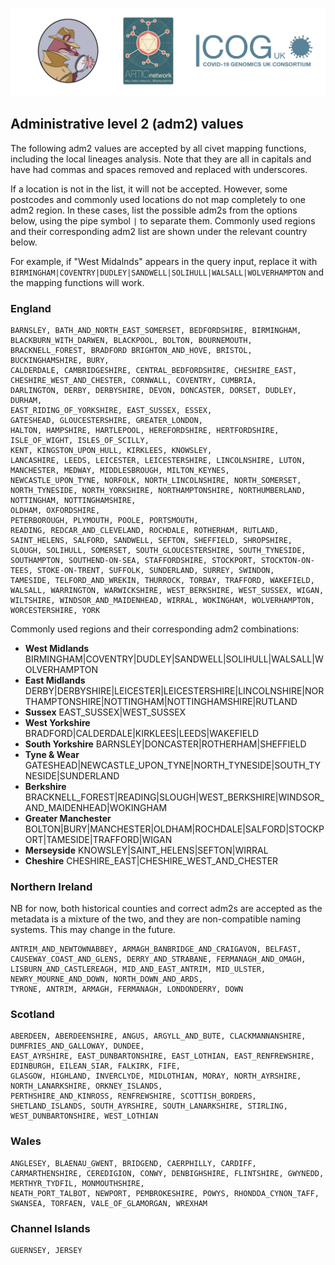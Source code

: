 ![](./doc_figures/website_header.png)


## Administrative level 2 (adm2) values

The following adm2 values are accepted by all civet mapping functions, including the local lineages analysis. Note that they are all in capitals and have had commas and spaces removed and replaced with underscores.

If a location is not in the list, it will not be accepted. However, some postcodes and commonly used locations do not map completely to one adm2 region. In these cases, list the possible adm2s from the options below, using the pipe symbol `|` to separate them. Commonly used regions and their corresponding adm2 list are shown under the relevant country below.  

For example, if "West Midalnds" appears in the query input, replace it with `BIRMINGHAM|COVENTRY|DUDLEY|SANDWELL|SOLIHULL|WALSALL|WOLVERHAMPTON` and the mapping functions will work.

### England

    BARNSLEY, BATH_AND_NORTH_EAST_SOMERSET, BEDFORDSHIRE, BIRMINGHAM, BLACKBURN_WITH_DARWEN, BLACKPOOL, BOLTON, BOURNEMOUTH, BRACKNELL_FOREST, BRADFORD BRIGHTON_AND_HOVE, BRISTOL, BUCKINGHAMSHIRE, BURY,
    CALDERDALE, CAMBRIDGESHIRE, CENTRAL_BEDFORDSHIRE, CHESHIRE_EAST, CHESHIRE_WEST_AND_CHESTER, CORNWALL, COVENTRY, CUMBRIA, 
    DARLINGTON, DERBY, DERBYSHIRE, DEVON, DONCASTER, DORSET, DUDLEY, DURHAM, 
    EAST_RIDING_OF_YORKSHIRE, EAST_SUSSEX, ESSEX, 
    GATESHEAD, GLOUCESTERSHIRE, GREATER_LONDON, 
    HALTON, HAMPSHIRE, HARTLEPOOL, HEREFORDSHIRE, HERTFORDSHIRE, 
    ISLE_OF_WIGHT, ISLES_OF_SCILLY, 
    KENT, KINGSTON_UPON_HULL, KIRKLEES, KNOWSLEY, 
    LANCASHIRE, LEEDS, LEICESTER, LEICESTERSHIRE, LINCOLNSHIRE, LUTON, 
    MANCHESTER, MEDWAY, MIDDLESBROUGH, MILTON_KEYNES, 
    NEWCASTLE_UPON_TYNE, NORFOLK, NORTH_LINCOLNSHIRE, NORTH_SOMERSET, NORTH_TYNESIDE, NORTH_YORKSHIRE, NORTHAMPTONSHIRE, NORTHUMBERLAND, NOTTINGHAM, NOTTINGHAMSHIRE, 
    OLDHAM, OXFORDSHIRE, 
    PETERBOROUGH, PLYMOUTH, POOLE, PORTSMOUTH, 
    READING, REDCAR_AND_CLEVELAND, ROCHDALE, ROTHERHAM, RUTLAND, 
    SAINT_HELENS, SALFORD, SANDWELL, SEFTON, SHEFFIELD, SHROPSHIRE, SLOUGH, SOLIHULL, SOMERSET, SOUTH_GLOUCESTERSHIRE, SOUTH_TYNESIDE, SOUTHAMPTON, SOUTHEND-ON-SEA, STAFFORDSHIRE, STOCKPORT, STOCKTON-ON-TEES, STOKE-ON-TRENT, SUFFOLK, SUNDERLAND, SURREY, SWINDON, 
    TAMESIDE, TELFORD_AND_WREKIN, THURROCK, TORBAY, TRAFFORD, WAKEFIELD, WALSALL, WARRINGTON, WARWICKSHIRE, WEST_BERKSHIRE, WEST_SUSSEX, WIGAN, WILTSHIRE, WINDSOR_AND_MAIDENHEAD, WIRRAL, WOKINGHAM, WOLVERHAMPTON, WORCESTERSHIRE, YORK


Commonly used regions and their corresponding adm2 combinations:
- **West Midlands** BIRMINGHAM|COVENTRY|DUDLEY|SANDWELL|SOLIHULL|WALSALL|WOLVERHAMPTON
- **East Midlands** DERBY|DERBYSHIRE|LEICESTER|LEICESTERSHIRE|LINCOLNSHIRE|NORTHAMPTONSHIRE|NOTTINGHAM|NOTTINGHAMSHIRE|RUTLAND
- **Sussex**  EAST_SUSSEX|WEST_SUSSEX
- **West Yorkshire** BRADFORD|CALDERDALE|KIRKLEES|LEEDS|WAKEFIELD
- **South Yorkshire** BARNSLEY|DONCASTER|ROTHERHAM|SHEFFIELD
- **Tyne & Wear** GATESHEAD|NEWCASTLE_UPON_TYNE|NORTH_TYNESIDE|SOUTH_TYNESIDE|SUNDERLAND
- **Berkshire** BRACKNELL_FOREST|READING|SLOUGH|WEST_BERKSHIRE|WINDSOR_AND_MAIDENHEAD|WOKINGHAM
- **Greater Manchester** BOLTON|BURY|MANCHESTER|OLDHAM|ROCHDALE|SALFORD|STOCKPORT|TAMESIDE|TRAFFORD|WIGAN
- **Merseyside** KNOWSLEY|SAINT_HELENS|SEFTON|WIRRAL
- **Cheshire** CHESHIRE_EAST|CHESHIRE_WEST_AND_CHESTER



    
### Northern Ireland
NB for now, both historical counties and correct adm2s are accepted as the metadata is a mixture of the two, and they are non-compatible naming systems. This may change in the future.

    ANTRIM_AND_NEWTOWNABBEY, ARMAGH_BANBRIDGE_AND_CRAIGAVON, BELFAST, CAUSEWAY_COAST_AND_GLENS, DERRY_AND_STRABANE, FERMANAGH_AND_OMAGH, 
    LISBURN_AND_CASTLEREAGH, MID_AND_EAST_ANTRIM, MID_ULSTER, NEWRY_MOURNE_AND_DOWN, NORTH_DOWN_AND_ARDS, 
    TYRONE, ANTRIM, ARMAGH, FERMANAGH, LONDONDERRY, DOWN
    
### Scotland 
    ABERDEEN, ABERDEENSHIRE, ANGUS, ARGYLL_AND_BUTE, CLACKMANNANSHIRE, DUMFRIES_AND_GALLOWAY, DUNDEE, 
    EAST_AYRSHIRE, EAST_DUNBARTONSHIRE, EAST_LOTHIAN, EAST_RENFREWSHIRE, EDINBURGH, EILEAN_SIAR, FALKIRK, FIFE, 
    GLASGOW, HIGHLAND, INVERCLYDE, MIDLOTHIAN, MORAY, NORTH_AYRSHIRE, NORTH_LANARKSHIRE, ORKNEY_ISLANDS, 
    PERTHSHIRE_AND_KINROSS, RENFREWSHIRE, SCOTTISH_BORDERS, SHETLAND_ISLANDS, SOUTH_AYRSHIRE, SOUTH_LANARKSHIRE, STIRLING, WEST_DUNBARTONSHIRE, WEST_LOTHIAN
    
### Wales

    ANGLESEY, BLAENAU_GWENT, BRIDGEND, CAERPHILLY, CARDIFF, CARMARTHENSHIRE, CEREDIGION, CONWY, DENBIGHSHIRE, FLINTSHIRE, GWYNEDD, MERTHYR_TYDFIL, MONMOUTHSHIRE, 
    NEATH_PORT_TALBOT, NEWPORT, PEMBROKESHIRE, POWYS, RHONDDA_CYNON_TAFF, SWANSEA, TORFAEN, VALE_OF_GLAMORGAN, WREXHAM
    
### Channel Islands
    GUERNSEY, JERSEY